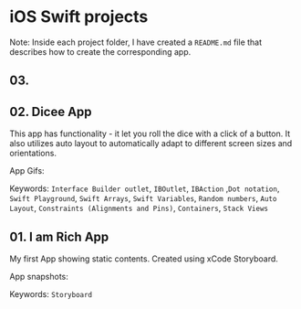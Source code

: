 # iOS Swift projects
Note: Inside each project folder, I have created a `README.md` file that describes how to create the corresponding app. 

## 03. 


## 02. Dicee App
This app has functionality - it let you roll the dice with a click of a button. It also utilizes auto layout to automatically adapt to different screen sizes and orientations. 

App Gifs:


Keywords: `Interface Builder outlet`, `IBOutlet`, `IBAction` ,`Dot notation`, `Swift Playground`, `Swift Arrays`, `Swift Variables`, `Random numbers`, `Auto Layout`, `Constraints (Alignments and Pins)`, `Containers`, `Stack Views`


## 01. I am Rich App
My first App showing static contents. Created using xCode Storyboard.

App snapshots:


Keywords: `Storyboard`
